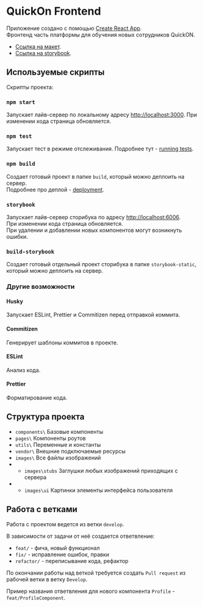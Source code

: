 # QuickOn Frontend

Приложение создано с помощью [Create React App](https://github.com/facebook/create-react-app).\
Фронтенд часть платформы для обучения новых сотрудников QuickON.

- [Ссылка на макет](https://www.figma.com/file/rDToLVv5F5Zjshy5nYdVbY/%D0%9F%D0%BB%D0%B0%D1%82%D1%84%D0%BE%D1%80%D0%BC%D0%B0-%D0%B4%D0%BB%D1%8F-%D0%BE%D0%B1%D1%83%D1%87%D0%B5%D0%BD%D0%B8%D1%8F-%D0%BD%D0%BE%D0%B2%D1%8B%D1%85-%D1%81%D0%BE%D1%82%D1%80%D1%83%D0%B4%D0%BD%D0%B8%D0%BA%D0%BE%D0%B2?type=design&node-id=8-3&mode=design&t=XQ6j3tSXZZg2wm1a-0).
- [Ссылка на storybook](https://training-of-new-employees.github.io/storybook/).

## Используемые скрипты

Скрипты проекта:

### `npm start`

Запускает лайв-сервер по локальному адресу [http://localhost:3000](http://localhost:3000).
При изменении кода страница обновляется.

### `npm test`

Запускает тест в режиме отслеживания.
Подробнее тут - [running tests](https://facebook.github.io/create-react-app/docs/running-tests).

### `npm build`

Создает готовый проект в папке `build`, который можно деплоить на сервер.\
Подробнее про деплой - [deployment](https://facebook.github.io/create-react-app/docs/deployment).

### `storybook`

Запускает лайв-сервер сторибука по адресу [http://localhost:6006](http://localhost:6006).\
При изменении кода страница обновляется.\
При удалении и добавлении новых компонентов могут возникнуть ошибки.

### `build-storybook`

Создает готовый отдельный проект сторибука в папке `storybook-static`, который можно деплоить на сервер.

### Другие возможности

#### Husky

Запускает ESLint, Prettier и Commitizen перед отправкой коммита.

#### Commitizen

Генерирует шаблоны коммитов в проекте.

#### ESLint

Анализ кода.

#### Prettier

Форматирование кода.

## Структура проекта

- `components\`
  Базовые компоненты
- `pages\`
  Компоненты роутов
- `utils\`
  Переменные и константы
- `vendor\`
  Внешние подключаемые ресурсы
- `images\`
  Все файлы изображений
- - `images\stubs`
    Заглушки любых изображений приходящих с сервера
- - `images\ui`
    Картинки элементы интерфейса пользователя

## Работа с ветками

Работа с проектом ведется из ветки `develop`.

В зависимости от задачи от неё создается ответвление:

- `feat/` - фича, новый функционал
- `fix/` - исправление ошибок, правки
- `refactor/` - переписывание кода, рефактор

По окончании работы над веткой требуется создать `Pull request` из рабочей ветки в ветку `Develop`.

Пример названия ответвления для нового компонента `Profile` -
`feat/ProfileComponent`.
